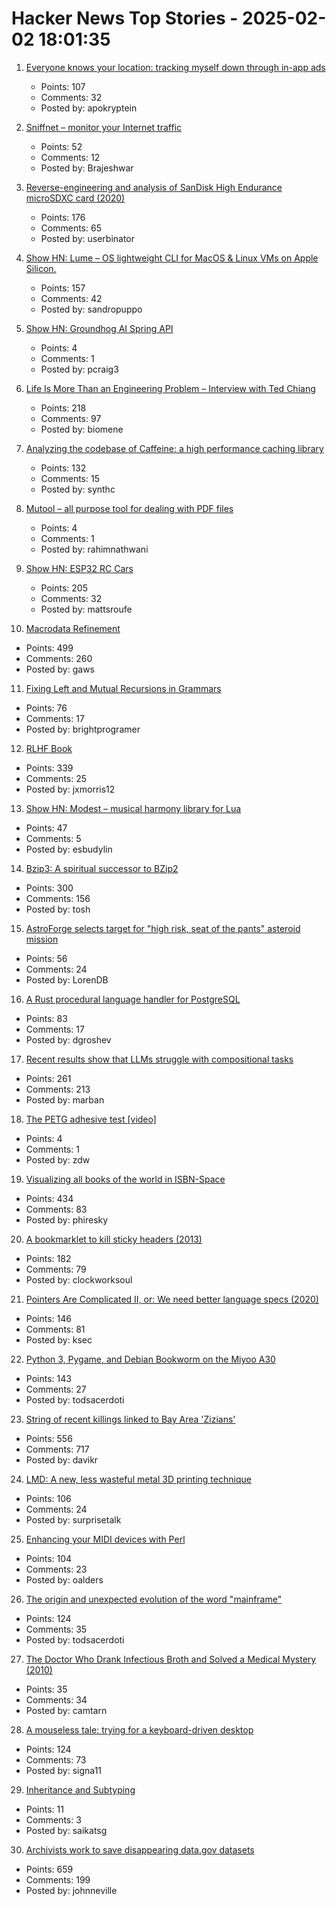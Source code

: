 # Hacker News Top Stories - 2025-02-02 18:01:35

1. [Everyone knows your location: tracking myself down through in-app ads](https://timsh.org/tracking-myself-down-through-in-app-ads/)
   - Points: 107
   - Comments: 32
   - Posted by: apokryptein

2. [Sniffnet – monitor your Internet traffic](https://github.com/GyulyVGC/sniffnet)
   - Points: 52
   - Comments: 12
   - Posted by: Brajeshwar

3. [Reverse-engineering and analysis of SanDisk High Endurance microSDXC card (2020)](https://ripitapart.com/2020/07/16/reverse-engineering-and-analysis-of-sandisk-high-endurance-microsdxc-card/)
   - Points: 176
   - Comments: 65
   - Posted by: userbinator

4. [Show HN: Lume – OS lightweight CLI for MacOS & Linux VMs on Apple Silicon.](https://github.com/trycua/lume)
   - Points: 157
   - Comments: 42
   - Posted by: sandropuppo

5. [Show HN: Groundhog AI Spring API](https://groundhog-day.com/api)
   - Points: 4
   - Comments: 1
   - Posted by: pcraig3

6. [Life Is More Than an Engineering Problem – Interview with Ted Chiang](https://lareviewofbooks.org/article/life-is-more-than-an-engineering-problem/)
   - Points: 218
   - Comments: 97
   - Posted by: biomene

7. [Analyzing the codebase of Caffeine: a high performance caching library](https://adriacabeza.github.io/2024/07/12/caffeine-cache.html)
   - Points: 132
   - Comments: 15
   - Posted by: synthc

8. [Mutool – all purpose tool for dealing with PDF files](https://www.mankier.com/1/mutool)
   - Points: 4
   - Comments: 1
   - Posted by: rahimnathwani

9. [Show HN: ESP32 RC Cars](https://github.com/mattsroufe/esp32_rc_cars)
   - Points: 205
   - Comments: 32
   - Posted by: mattsroufe

10. [Macrodata Refinement](https://lumon-industries.com/)
   - Points: 499
   - Comments: 260
   - Posted by: gaws

11. [Fixing Left and Mutual Recursions in Grammars](https://brightprogrammer.in/posts/fixing-recursions-in-grammar/)
   - Points: 76
   - Comments: 17
   - Posted by: brightprogramer

12. [RLHF Book](https://rlhfbook.com/)
   - Points: 339
   - Comments: 25
   - Posted by: jxmorris12

13. [Show HN: Modest – musical harmony library for Lua](https://github.com/esbudylin/modest)
   - Points: 47
   - Comments: 5
   - Posted by: esbudylin

14. [Bzip3: A spiritual successor to BZip2](https://github.com/kspalaiologos/bzip3)
   - Points: 300
   - Comments: 156
   - Posted by: tosh

15. [AstroForge selects target for "high risk, seat of the pants" asteroid mission](https://arstechnica.com/space/2025/01/astroforge-selects-target-for-high-risk-seat-of-the-pants-asteroid-mission/)
   - Points: 56
   - Comments: 24
   - Posted by: LorenDB

16. [A Rust procedural language handler for PostgreSQL](https://github.com/tcdi/plrust)
   - Points: 83
   - Comments: 17
   - Posted by: dgroshev

17. [Recent results show that LLMs struggle with compositional tasks](https://www.quantamagazine.org/chatbot-software-begins-to-face-fundamental-limitations-20250131/)
   - Points: 261
   - Comments: 213
   - Posted by: marban

18. [The PETG adhesive test [video]](https://www.youtube.com/watch?v=tyo8vLorpZo)
   - Points: 4
   - Comments: 1
   - Posted by: zdw

19. [Visualizing all books of the world in ISBN-Space](https://phiresky.github.io/blog/2025/visualizing-all-books-in-isbn-space/)
   - Points: 434
   - Comments: 83
   - Posted by: phiresky

20. [A bookmarklet to kill sticky headers (2013)](https://alisdair.mcdiarmid.org/kill-sticky-headers/)
   - Points: 182
   - Comments: 79
   - Posted by: clockworksoul

21. [Pointers Are Complicated II, or: We need better language specs (2020)](https://www.ralfj.de/blog/2020/12/14/provenance.html)
   - Points: 146
   - Comments: 81
   - Posted by: ksec

22. [Python 3, Pygame, and Debian Bookworm on the Miyoo A30](https://www.jtolio.com/2025/02/py3-pygame-miyoo-a30/)
   - Points: 143
   - Comments: 27
   - Posted by: todsacerdoti

23. [String of recent killings linked to Bay Area 'Zizians'](https://www.sfgate.com/bayarea/article/bay-area-death-cult-zizian-murders-20064333.php)
   - Points: 556
   - Comments: 717
   - Posted by: davikr

24. [LMD: A new, less wasteful metal 3D printing technique](https://www.core77.com/posts/135194/LMD-A-New-Less-Wasteful-Metal-3D-Printing-Technique)
   - Points: 106
   - Comments: 24
   - Posted by: surprisetalk

25. [Enhancing your MIDI devices with Perl](https://fuzzix.org/enhancing-midi-hardware-with-perl)
   - Points: 104
   - Comments: 23
   - Posted by: oalders

26. [The origin and unexpected evolution of the word "mainframe"](https://www.righto.com/2025/02/origin-of-mainframe-term.html)
   - Points: 124
   - Comments: 35
   - Posted by: todsacerdoti

27. [The Doctor Who Drank Infectious Broth and Solved a Medical Mystery (2010)](https://www.discovermagazine.com/health/the-doctor-who-drank-infectious-broth-gave-himself-an-ulcer-and-solved-a-medical-mystery)
   - Points: 35
   - Comments: 34
   - Posted by: camtarn

28. [A mouseless tale: trying for a keyboard-driven desktop](https://lwn.net/Articles/1005332/)
   - Points: 124
   - Comments: 73
   - Posted by: signa11

29. [Inheritance and Subtyping](https://blog.frankel.ch/on-inheritance/)
   - Points: 11
   - Comments: 3
   - Posted by: saikatsg

30. [Archivists work to save disappearing data.gov datasets](https://www.404media.co/archivists-work-to-identify-and-save-the-thousands-of-datasets-disappearing-from-data-gov/)
   - Points: 659
   - Comments: 199
   - Posted by: johnneville

